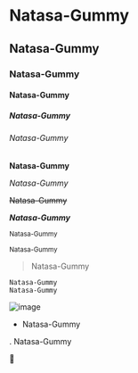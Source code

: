 # Natasa-Gummy
## Natasa-Gummy
### Natasa-Gummy
#### Natasa-Gummy
##### Natasa-Gummy
###### Natasa-Gummy
######

**Natasa-Gummy**

*Natasa-Gummy*

~~Natasa-Gummy~~

_**Natasa-Gummy**_

<sub>Natasa-Gummy</sub>

<sup>Natasa-Gummy</sup>

> Natasa-Gummy

```
Natasa-Gummy
Natasa-Gummy
```
![image](https://user-images.githubusercontent.com/111419644/185076248-2facc064-21f4-43c0-a514-354b6faf40cc.png)

- Natasa-Gummy

. Natasa-Gummy

:tea:
